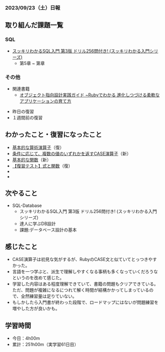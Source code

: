 ### 2023/09/23（土）日報
## 取り組んだ課題一覧

### SQL
  - [スッキリわかるSQL入門 第3版 ドリル256問付き! (スッキリわかる入門シリーズ)](https://amzn.asia/d/3KRC4qF)
    - 第5章 ~ 第章

### その他
<!-- - 模写コーディング
  - [作って学ぶコーディング学習サイト](https://code-step.com/)
    - [【入門編】recipemenu](https://github.com/imahoritatsuki/copyingCoding/tree/main/introductory-recipemenu/output) -->
<!-- - ブログ執筆
  - [Ruby コマンドラインで指定したオプションや引数を扱う「optparse」ライブラリ](https://tatsuki-ju.hatenablog.com/entry/2023/09/16/174148) -->
- 関連書籍
  - [オブジェクト指向設計実践ガイド ~Rubyでわかる 進化しつづける柔軟なアプリケーションの育て方](https://amzn.asia/d/4QTPuwJ)
<!-- - 関連記事・動画
  - [【エンジニア転職】仕事を辞めて勉強にフルコミットすべき？](https://youtu.be/8nDDN30ULSc?feature=shared) -->
- 昨日の復習
- １週間前の復習

## わかったこと・復習になったこと
  - [基本的な算術演算子](https://www.notion.so/SQL-f02421c43fd34da4a7ab3ecd17b5ce3a?pvs=4)（復）
  - [条件に応じて、複数の値のいずれかを返すCASE演算子](https://www.notion.so/SQL-CASE-b3daff3c26184b2aaf3be281062048b7?pvs=4)（新）
  - [基本的な関数](https://www.notion.so/SQL-b4e0223072734c2aae79ddbdb0d508f1?pvs=4)（新）
  - [【復習テスト】式と関数](https://www.notion.so/SQL-5-ce46c6be00ac4a4396515041be833fe5?pvs=4)（復）
  - 
  - 
## 次やること
- SQL-Database
  - スッキリわかるSQL入門 第3版 ドリル256問付き! (スッキリわかる入門シリーズ)
  - 達人に学ぶDB設計
  - 課題:データベース設計の基本

## 感じたこと
- CASE演算子は初見な気がするが、RubyのCASE文と似ていてとっつきやすかった。
- 言語を一つ学ぶと、派生で理解しやすくなる事柄も多くなっていくだろうなというのを改めて感じた。
- 学習した内容はある程度理解できていて、書籍の問題もクリアできている。ただ、問題が複雑になるにつれて解く時間が結構かかってしまっているので、全然練習量は足りていない。
- もしかしたら入門書が終わった段階で、ロードマップにはないが問題練習を増やした方が良いかも。

## 学習時間
- 今日：4h00m
- 累計：251h00m（実学習61日目）
